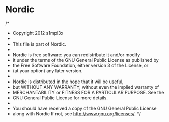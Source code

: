 Nordic
======

/*
 * Copyright 2012 s1mpl3x
 * 
 * This file is part of Nordic.
 * 
 * Nordic is free software: you can redistribute it and/or modify
 * it under the terms of the GNU General Public License as published by
 * the Free Software Foundation, either version 3 of the License, or
 * (at your option) any later version.
 * 
 * Nordic is distributed in the hope that it will be useful,
 * but WITHOUT ANY WARRANTY; without even the implied warranty of
 * MERCHANTABILITY or FITNESS FOR A PARTICULAR PURPOSE.  See the
 * GNU General Public License for more details.
 * 
 * You should have received a copy of the GNU General Public License
 * along with Nordic If not, see <http://www.gnu.org/licenses/>.
 */
